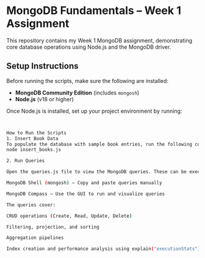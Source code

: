 # MongoDB Fundamentals – Week 1 Assignment

This repository contains my Week 1 MongoDB assignment, demonstrating core database operations using Node.js and the MongoDB driver.

## Setup Instructions

Before running the scripts, make sure the following are installed:

- **MongoDB Community Edition** (includes `mongosh`)
- **Node.js** (v18 or higher)

Once Node.js is installed, set up your project environment by running:

```bash


How to Run the Scripts
1. Insert Book Data
To populate the database with sample book entries, run the following command in your terminal:
node insert_books.js

2. Run Queries

Open the queries.js file to view the MongoDB queries. These can be executed using either:

MongoDB Shell (mongosh) – Copy and paste queries manually

MongoDB Compass – Use the GUI to run and visualize queries

The queries cover:

CRUD operations (Create, Read, Update, Delete)

Filtering, projection, and sorting

Aggregation pipelines

Index creation and performance analysis using explain("executionStats")